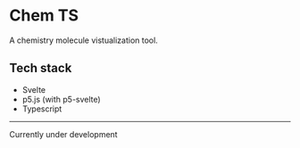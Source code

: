 # Chem TS

A chemistry molecule vistualization tool.

## Tech stack

- Svelte
- p5.js (with p5-svelte)
- Typescript

---

Currently under development
